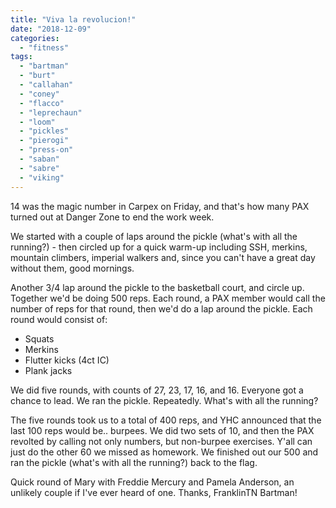 ```yaml
---
title: "Viva la revolucion!"
date: "2018-12-09"
categories: 
  - "fitness"
tags: 
  - "bartman"
  - "burt"
  - "callahan"
  - "coney"
  - "flacco"
  - "leprechaun"
  - "loom"
  - "pickles"
  - "pierogi"
  - "press-on"
  - "saban"
  - "sabre"
  - "viking"
---
```


14 was the magic number in Carpex on Friday, and that's how many PAX turned out at Danger Zone to end the work week.

We started with a couple of laps around the pickle (what's with all the running?) - then circled up for a quick warm-up including SSH, merkins, mountain climbers, imperial walkers and, since you can't have a great day without them, good mornings.

Another 3/4 lap around the pickle to the basketball court, and circle up. Together we'd be doing 500 reps. Each round, a PAX member would call the number of reps for that round, then we'd do a lap around the pickle. Each round would consist of:

- Squats
- Merkins
- Flutter kicks (4ct IC)
- Plank jacks

We did five rounds, with counts of 27, 23, 17, 16, and 16. Everyone got a chance to lead. We ran the pickle. Repeatedly. What's with all the running?

The five rounds took us to a total of 400 reps, and YHC announced that the last 100 reps would be.. burpees. We did two sets of 10, and then the PAX revolted by calling not only numbers, but non-burpee exercises. Y'all can just do the other 60 we missed as homework. We finished out our 500 and ran the pickle (what's with all the running?) back to the flag.

Quick round of Mary with Freddie Mercury and Pamela Anderson, an unlikely couple if I've ever heard of one. Thanks, FranklinTN Bartman!
